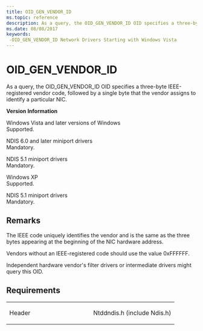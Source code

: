 ```yaml
---
title: OID_GEN_VENDOR_ID
ms.topic: reference
description: As a query, the OID_GEN_VENDOR_ID OID specifies a three-byte IEEE-registered vendor code, followed by a single byte that the vendor assigns to identify a particular NIC.
ms.date: 08/08/2017
keywords: 
 -OID_GEN_VENDOR_ID Network Drivers Starting with Windows Vista
---
```


# OID\_GEN\_VENDOR\_ID


As a query, the OID\_GEN\_VENDOR\_ID OID specifies a three-byte IEEE-registered vendor code, followed by a single byte that the vendor assigns to identify a particular NIC.

**Version Information**

<a href="" id="windows-vista-and-later-versions-of-windows"></a>Windows Vista and later versions of Windows  
Supported.

<a href="" id="ndis-6-0-and-later-miniport-drivers"></a>NDIS 6.0 and later miniport drivers  
Mandatory.

<a href="" id="ndis-5-1-miniport-drivers"></a>NDIS 5.1 miniport drivers  
Mandatory.

<a href="" id="windows-xp"></a>Windows XP  
Supported.

<a href="" id="ndis-5-1-miniport-drivers"></a>NDIS 5.1 miniport drivers  
Mandatory.

## Remarks

The IEEE code uniquely identifies the vendor and is the same as the three bytes appearing at the beginning of the NIC hardware address.

Vendors without an IEEE-registered code should use the value 0xFFFFFF.

Independent hardware vendor's filter drivers or intermediate drivers might query this OID.

## Requirements

<table>
<colgroup>
<col width="50%" />
<col width="50%" />
</colgroup>
<tbody>
<tr class="odd">
<td><p>Header</p></td>
<td>Ntddndis.h (include Ndis.h)</td>
</tr>
</tbody>
</table>

 

 




